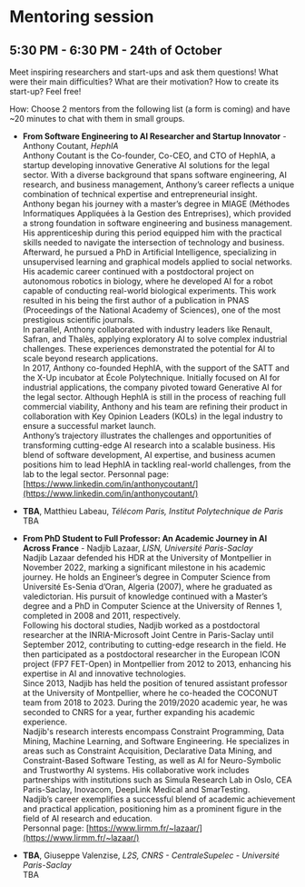 # Mentoring session 
## 5:30 PM - 6:30 PM - 24th of October 
Meet inspiring researchers and start-ups and ask them questions! 
What were their main difficulties? What are their motivation? 
How to create its start-up? Feel free!

How: Choose 2 mentors from the following list (a form is coming) and have ~20 minutes to chat with them in small groups. 

* **From Software Engineering to AI Researcher and Startup Innovator** - Anthony Coutant, *HephIA* <br>
Anthony Coutant is the Co-founder, Co-CEO, and CTO of HephIA, a startup developing innovative Generative AI solutions for the legal sector. With a diverse background that spans software engineering, AI research, and business management, Anthony’s career reflects a unique combination of technical expertise and entrepreneurial insight. <br>
Anthony began his journey with a master’s degree in MIAGE (Méthodes Informatiques Appliquées à la Gestion des Entreprises), which provided a strong foundation in software engineering and business management. His apprenticeship during this period equipped him with the practical skills needed to navigate the intersection of technology and business.<br>
Afterward, he pursued a PhD in Artificial Intelligence, specializing in unsupervised learning and graphical models applied to social networks. His academic career continued with a postdoctoral project on autonomous robotics in biology, where he developed AI for a robot capable of conducting real-world biological experiments. This work resulted in his being the first author of a publication in PNAS (Proceedings of the National Academy of Sciences), one of the most prestigious scientific journals.<br>
In parallel, Anthony collaborated with industry leaders like Renault, Safran, and Thalès, applying exploratory AI to solve complex industrial challenges. These experiences demonstrated the potential for AI to scale beyond research applications.<br>
In 2017, Anthony co-founded HephIA, with the support of the SATT and the X-Up incubator at École Polytechnique. Initially focused on AI for industrial applications, the company pivoted toward Generative AI for the legal sector. Although HephIA is still in the process of reaching full commercial viability, Anthony and his team are refining their product in collaboration with Key Opinion Leaders (KOLs) in the legal industry to ensure a successful market launch.<br>
Anthony’s trajectory illustrates the challenges and opportunities of transforming cutting-edge AI research into a scalable business. His blend of software development, AI expertise, and business acumen positions him to lead HephIA in tackling real-world challenges, from the lab to the legal sector.
Personnal page: [https://www.linkedin.com/in/anthonycoutant/](https://www.linkedin.com/in/anthonycoutant/)

* **TBA**, Matthieu Labeau, *Télécom Paris, Institut Polytechnique de Paris*<br>
TBA

* **From PhD Student to Full Professor: An Academic Journey in AI Across France** - Nadjib Lazaar, *LISN, Université Paris-Saclay* <br>
Nadjib Lazaar defended his HDR at the University of Montpellier in November 2022, marking a significant milestone in his academic journey. He holds an Engineer’s degree in Computer Science from Université Es-Senia d’Oran, Algeria (2007), where he graduated as valedictorian. His pursuit of knowledge continued with a Master’s degree and a PhD in Computer Science at the University of Rennes 1, completed in 2008 and 2011, respectively. <br>
Following his doctoral studies, Nadjib worked as a postdoctoral researcher at the INRIA-Microsoft Joint Centre in Paris-Saclay until September 2012, contributing to cutting-edge research in the field. He then participated as a postdoctoral researcher in the European ICON project (FP7 FET-Open) in Montpellier from 2012 to 2013, enhancing his expertise in AI and innovative technologies. <br>
Since 2013, Nadjib has held the position of tenured assistant professor at the University of Montpellier, where he co-headed the COCONUT team from 2018 to 2023. During the 2019/2020 academic year, he was seconded to CNRS for a year, further expanding his academic experience. <br>
Nadjib's research interests encompass Constraint Programming, Data Mining, Machine Learning, and Software Engineering. He specializes in areas such as Constraint Acquisition, Declarative Data Mining, and Constraint-Based Software Testing, as well as AI for Neuro-Symbolic and Trustworthy AI systems. His collaborative work includes partnerships with institutions such as Simula Research Lab in Oslo, CEA Paris-Saclay, Inovacom, DeepLink Medical and SmarTesting. <br>
Nadjib’s career exemplifies a successful blend of academic achievement and practical application, positioning him as a prominent figure in the field of AI research and education. <br>
Personnal page: [https://www.lirmm.fr/~lazaar/](https://www.lirmm.fr/~lazaar/)

* **TBA**,  Giuseppe Valenzise, *L2S, CNRS - CentraleSupelec - Université Paris-Saclay* <br>
TBA
